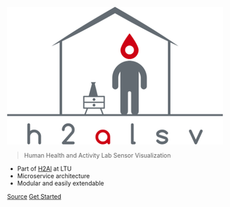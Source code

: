 ![logo](img/h2alsv_logo.svg ':size=200')

> Human Health and Activity Lab Sensor Visualization

- Part of [H2Al](http://ltu.diva-portal.org/smash/record.jsf?pid=diva2:1290940)
at LTU
- Microservice architecture
- Modular and easily extendable

[Source](https://github.com/kottz/h2alsv)
[Get Started](#human-health-and-activity-lab-sensor-visualization)
